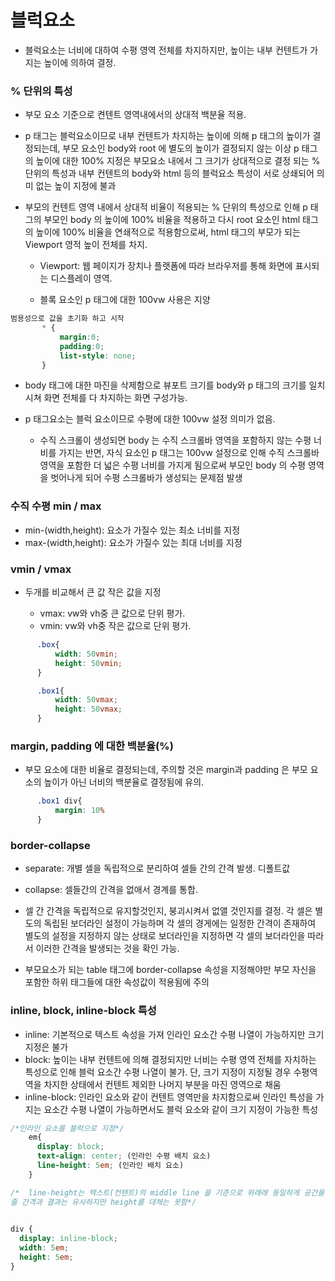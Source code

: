 # 블럭요소
- 블럭요소는 너비에 대하여 수평 영역 전체를 차지하지만, 높이는 내부 컨텐트가 가지는 높이에 의하여 결정.

### % 단위의 특성 
- 부모 요소 기준으로 켠텐트 영역내에서의 상대적 백분율 적용.

- p 태그는 블럭요소이므로 내부 컨텐트가 차지하는 높이에 의해 p 태그의 높이가 결정되는데, 부모 요소인 body와 root 에 별도의 높이가 결정되지
  않는 이상 p 태그의 높이에 대한 100% 지정은 부모요소 내에서 그 크기가 상대적으로 결정 되는 % 단위의 특성과 내부 컨텐트의 body와 html 등의
  블럭요소 특성이 서로 상쇄되어 의미 없는 높이 지정에 불과

- 부모의 컨텐트 영역 내에서 상대적 비율이 적용되는 % 단위의 특성으로 인해 p 태그의 부모인 body 의 높이에 100% 비율을 적용하고 다시 root 요소인
  html 태그의 높이에 100% 비율을 연쇄적으로 적용함으로써, html 태그의 부모가 되는 Viewport 영적 높이 전체를 차지.

  * Viewport: 웹 페이지가 장치나 플랫폼에 따라 브라우저를 통해 화면에 표시되는 디스플레이 영역.
 
  * 블록 요소인 p 태그에 대한 100vw 사용은 지양

 ```css
 범용성으로 값을 초기화 하고 시작
        * {
            margin:0;
            padding:0;
            list-style: none;
        }

```

- body 태그에 대한 마진을 삭제함으로 뷰포트 크기를 body와 p 태그의 크기를 일치시쳐 화면 전체를 다 차지하는 화면 구성가능.
- p 태그요소는 블럭 요소이므로 수평에 대한 100vw 설정 의미가 없음.

  * 수직 스크롤이 생성되면 body 는
    수직 스크롤바 영역을 포함하지 않는 수평 너비를 가지는 반면, 자식 요소인 p 태그는
    100vw 설정으로 인해 수직 스크롤바 영역을 포함한 더 넓은 수평 너비를 가지게 됨으로써
    부모인 body 의 수평 영역을 벗어나게 되어 수평 스크롤바가 생성되는 문제점 발생


### 수직 수평 min / max

- min-(width,height): 요소가 가질수 있는 최소 너비를 지정
- max-(width,height): 요소가 가질수 있는 최대 너비를 지정


### vmin / vmax
- 두개를 비교해서 큰 값 작은 값을 지정

  * vmax: vw와 vh중 큰 값으로 단위 평가.
  * vmin: vw와 vh중 작은 값으로 단위 평가.

```css
      .box{
          width: 50vmin;
          height: 50vmin;
      }

      .box1{
          width: 50vmax;
          height: 50vmax;
      }
```



### margin, padding 에 대한 백분율(%)

- 부모 요소에 대한 비율로 결정되는데, 주의할 것은 margin과 padding 은 부모 요소의 높이가 아닌 너비의
  백분율로 결정됨에 유의.
```css
      .box1 div{
          margin: 10%
      }
```

### border-collapse
- separate: 개별 셀을 독립적으로 분리하여 셀들 간의 간격 발생. 디폴트값
- collapse: 셀들간의 간격을 없애서 경계를 통합.

- 셀 간 간격을 독립적으로 유지할것인지, 붕괴시켜서 없앨 것인지를 결정.
각 셀은 별도의 독립된 보더라인 설정이 가능하며 각 셀의 경게에는 일정한 간격이 존재하여
별도의 설정을 지정하지 않는 상태로 보더라인을 지정하면 각 셀의 보더라인을 따라서 이러한 간격을
발생되는 것을 확인 가능.

* 부모요소가 되는 table 태그에 border-collapse 속성을 지정해야만 부모 자신을 포함한 하위 태그들에 대한 속성값이 적용됨에 주의



### inline, block, inline-block 특성
- inline: 기본적으로 텍스트 속성을 가져 인라인 요소간 수평 나열이 가능하지만 크기 지정은 불가
- block: 높이는 내부 컨텐트에 의해 결정되지만 너비는 수평 영역 전체를 자치하는 특성으로 인해 블럭
요소간 수평 나열이 불가. 단, 크기 지정이 지정될 경우 수평역역을 차지한 상태에서 컨텐트 제외한 나머지 부분을 마진 영역으로 채움
- inline-block: 인라인 요소와 같이 컨텐트 영역만을 차지함으로써 인라인 특성을 가지는 요소간 수평 나열이
가능하면서도 블럭 요소와 같이 크기 지정이 가능한 특성

```css
/*인라인 요소를 블럭으로 지정*/
    em{
      display: block;
      text-align: center; (인라인 수평 배치 요소)
      line-height: 5em; (인라인 배치 요소)
    }

/*  line-height는 텍스트(컨텐트)의 middle line 을 기준으로 위래래 동일하게 공간을 지정
줄 간격과 결과는 유사하지만 height를 대체는 못함*/
    

div {
  display: inline-block;
  width: 5em;
  height: 5em;
}
```







